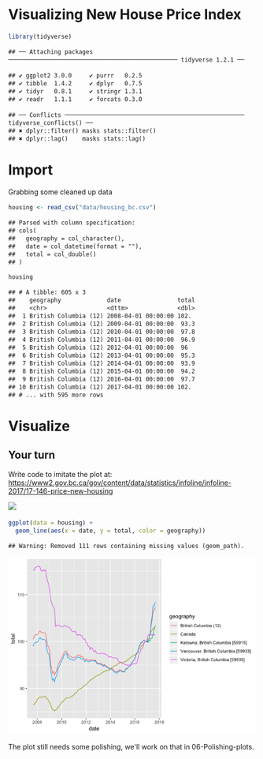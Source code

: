 Visualizing New House Price Index
================

``` r
library(tidyverse)
```

    ## ── Attaching packages ──────────────────────────────────────────────── tidyverse 1.2.1 ──

    ## ✔ ggplot2 3.0.0     ✔ purrr   0.2.5
    ## ✔ tibble  1.4.2     ✔ dplyr   0.7.5
    ## ✔ tidyr   0.8.1     ✔ stringr 1.3.1
    ## ✔ readr   1.1.1     ✔ forcats 0.3.0

    ## ── Conflicts ─────────────────────────────────────────────────── tidyverse_conflicts() ──
    ## ✖ dplyr::filter() masks stats::filter()
    ## ✖ dplyr::lag()    masks stats::lag()

Import
======

Grabbing some cleaned up data

``` r
housing <- read_csv("data/housing_bc.csv")
```

    ## Parsed with column specification:
    ## cols(
    ##   geography = col_character(),
    ##   date = col_datetime(format = ""),
    ##   total = col_double()
    ## )

``` r
housing
```

    ## # A tibble: 605 x 3
    ##    geography             date                total
    ##    <chr>                 <dttm>              <dbl>
    ##  1 British Columbia (12) 2008-04-01 00:00:00 102. 
    ##  2 British Columbia (12) 2009-04-01 00:00:00  93.3
    ##  3 British Columbia (12) 2010-04-01 00:00:00  97.8
    ##  4 British Columbia (12) 2011-04-01 00:00:00  96.9
    ##  5 British Columbia (12) 2012-04-01 00:00:00  96  
    ##  6 British Columbia (12) 2013-04-01 00:00:00  95.3
    ##  7 British Columbia (12) 2014-04-01 00:00:00  93.9
    ##  8 British Columbia (12) 2015-04-01 00:00:00  94.2
    ##  9 British Columbia (12) 2016-04-01 00:00:00  97.7
    ## 10 British Columbia (12) 2017-04-01 00:00:00 102. 
    ## # ... with 595 more rows

Visualize
=========

Your turn
---------

Write code to imitate the plot at: <https://www2.gov.bc.ca/gov/content/data/statistics/infoline/infoline-2017/17-146-price-new-housing>

![](https://www2.gov.bc.ca/assets/gov/data/statistics/infoline/infoline-2017/price_new_housing_1117.png)

``` r
ggplot(data = housing) +
  geom_line(aes(x = date, y = total, color = geography))
```

    ## Warning: Removed 111 rows containing missing values (geom_path).

![](01_visualize-solutions_files/figure-markdown_github/unnamed-chunk-2-1.png)

The plot still needs some polishing, we'll work on that in 06-Polishing-plots.
